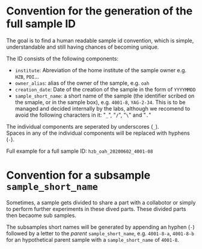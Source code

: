 # Convention for the generation of the full sample ID

The goal is to find a human readable sample id convention, which is simple, understandable and still having chances of becoming unique.

The ID consists of the following components:
* `institute`: Abreviation of the home institute of the sample owner e.g. `HZB`, `PDI`...
* `owner_alias`: alias of the owner of the sample, e.g. `oah`
* `creation_date`: Date of the creation of the sample in the form of `YYYYMMDD`
* `sample_short_name`: a short name of the sample (the identifier scribed on the smaple, or in the sample box), e.g. `4001-8`, `YAG-2-34`. This is to be managed and decided internally by the labs, although we recomend to avoid the following characters in it: "`_`", "`/`", "`\`" and "`.`" 

The individual components are seperated by underscores (`_`).  
Spaces in any of the individual components will be replaced with hyphens (`-`).

Full example for a full sample ID: `hzb_oah_20200602_4001-08`

# Convention for a **sub**sample `sample_short_name`

Sometimes, a sample gets divided to share a part with a collabotor or simply to perform further experiments in these dived parts. These divided parts then becaome sub samples. 

The subsamples short names will be generated by appending an hyphen (`-`) followed by a letter to the *parent* `sample_short_name`, e.g. `4001-8-a`, `4001-8-b` for an hypothetical parent sample with a `sample_short_name` of `4001-8`.
